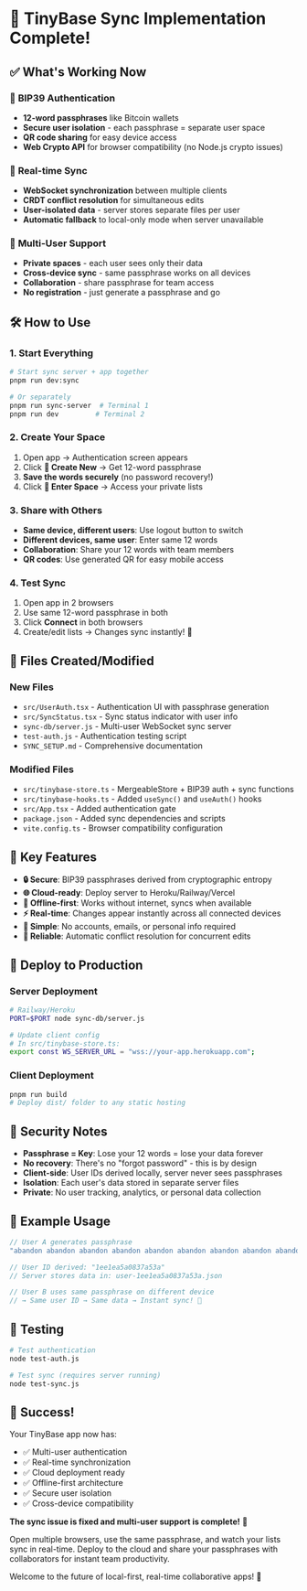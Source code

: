 # 🎉 TinyBase Sync Implementation Complete!

## ✅ What's Working Now

### 🔐 **BIP39 Authentication**
- **12-word passphrases** like Bitcoin wallets
- **Secure user isolation** - each passphrase = separate user space
- **QR code sharing** for easy device access
- **Web Crypto API** for browser compatibility (no Node.js crypto issues)

### 🔄 **Real-time Sync**
- **WebSocket synchronization** between multiple clients
- **CRDT conflict resolution** for simultaneous edits
- **User-isolated data** - server stores separate files per user
- **Automatic fallback** to local-only mode when server unavailable

### 🚀 **Multi-User Support**
- **Private spaces** - each user sees only their data
- **Cross-device sync** - same passphrase works on all devices
- **Collaboration** - share passphrase for team access
- **No registration** - just generate a passphrase and go

## 🛠 How to Use

### 1. Start Everything
```bash
# Start sync server + app together
pnpm run dev:sync

# Or separately
pnpm run sync-server  # Terminal 1
pnpm run dev         # Terminal 2
```

### 2. Create Your Space
1. Open app → Authentication screen appears
2. Click **🎲 Create New** → Get 12-word passphrase
3. **Save the words securely** (no password recovery!)
4. Click **🚀 Enter Space** → Access your private lists

### 3. Share with Others
- **Same device, different users**: Use logout button to switch
- **Different devices, same user**: Enter same 12 words
- **Collaboration**: Share your 12 words with team members
- **QR codes**: Use generated QR for easy mobile access

### 4. Test Sync
1. Open app in 2 browsers
2. Use same 12-word passphrase in both
3. Click **Connect** in both browsers
4. Create/edit lists → Changes sync instantly! 🎯

## 📁 Files Created/Modified

### New Files
- `src/UserAuth.tsx` - Authentication UI with passphrase generation
- `src/SyncStatus.tsx` - Sync status indicator with user info
- `sync-db/server.js` - Multi-user WebSocket sync server
- `test-auth.js` - Authentication testing script
- `SYNC_SETUP.md` - Comprehensive documentation

### Modified Files
- `src/tinybase-store.ts` - MergeableStore + BIP39 auth + sync functions
- `src/tinybase-hooks.ts` - Added `useSync()` and `useAuth()` hooks
- `src/App.tsx` - Added authentication gate
- `package.json` - Added sync dependencies and scripts
- `vite.config.ts` - Browser compatibility configuration

## 🌟 Key Features

- **🔒 Secure**: BIP39 passphrases derived from cryptographic entropy
- **🌐 Cloud-ready**: Deploy server to Heroku/Railway/Vercel
- **📱 Offline-first**: Works without internet, syncs when available
- **⚡ Real-time**: Changes appear instantly across all connected devices
- **🎯 Simple**: No accounts, emails, or personal info required
- **🔄 Reliable**: Automatic conflict resolution for concurrent edits

## 🚀 Deploy to Production

### Server Deployment
```bash
# Railway/Heroku
PORT=$PORT node sync-db/server.js

# Update client config
# In src/tinybase-store.ts:
export const WS_SERVER_URL = "wss://your-app.herokuapp.com";
```

### Client Deployment
```bash
pnpm run build
# Deploy dist/ folder to any static hosting
```

## 🔐 Security Notes

- **Passphrase = Key**: Lose your 12 words = lose your data forever
- **No recovery**: There's no "forgot password" - this is by design
- **Client-side**: User IDs derived locally, server never sees passphrases
- **Isolation**: Each user's data stored in separate server files
- **Private**: No user tracking, analytics, or personal data collection

## 🎯 Example Usage

```javascript
// User A generates passphrase
"abandon abandon abandon abandon abandon abandon abandon abandon abandon abandon abandon about"

// User ID derived: "1ee1ea5a0837a53a"
// Server stores data in: user-1ee1ea5a0837a53a.json

// User B uses same passphrase on different device
// → Same user ID → Same data → Instant sync! 🎉
```

## 🧪 Testing

```bash
# Test authentication
node test-auth.js

# Test sync (requires server running)
node test-sync.js
```

## 🎉 Success!

Your TinyBase app now has:
- ✅ Multi-user authentication
- ✅ Real-time synchronization
- ✅ Cloud deployment ready
- ✅ Offline-first architecture
- ✅ Secure user isolation
- ✅ Cross-device compatibility

**The sync issue is fixed and multi-user support is complete!** 🚀

Open multiple browsers, use the same passphrase, and watch your lists sync in real-time. Deploy to the cloud and share your passphrases with collaborators for instant team productivity.

Welcome to the future of local-first, real-time collaborative apps! 🎯